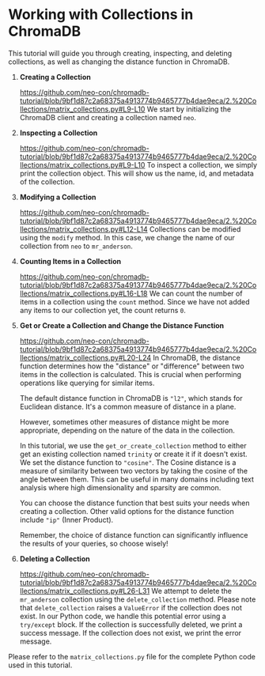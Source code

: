 # Working with Collections in ChromaDB

This tutorial will guide you through creating, inspecting, and deleting collections, as well as changing the distance function in ChromaDB.

1. **Creating a Collection**

   https://github.com/neo-con/chromadb-tutorial/blob/9bf1d87c2a68375a4913774b9465777b4dae9eca/2.%20Collections/matrix_collections.py#L9-L10
    We start by initializing the ChromaDB client and creating a collection named `neo`.

4. **Inspecting a Collection**

    https://github.com/neo-con/chromadb-tutorial/blob/9bf1d87c2a68375a4913774b9465777b4dae9eca/2.%20Collections/matrix_collections.py#L9-L10
    To inspect a collection, we simply print the collection object. This will show us the name, id, and metadata of the collection.

5. **Modifying a Collection**

    https://github.com/neo-con/chromadb-tutorial/blob/9bf1d87c2a68375a4913774b9465777b4dae9eca/2.%20Collections/matrix_collections.py#L12-L14
    Collections can be modified using the `modify` method. In this case, we change the name of our collection from `neo` to `mr_anderson`.

6. **Counting Items in a Collection**

    https://github.com/neo-con/chromadb-tutorial/blob/9bf1d87c2a68375a4913774b9465777b4dae9eca/2.%20Collections/matrix_collections.py#L16-L18
    We can count the number of items in a collection using the `count` method. Since we have not added any items to our collection yet, the count returns `0`.

8. **Get or Create a Collection and Change the Distance Function**

    https://github.com/neo-con/chromadb-tutorial/blob/9bf1d87c2a68375a4913774b9465777b4dae9eca/2.%20Collections/matrix_collections.py#L20-L24
    In ChromaDB, the distance function determines how the "distance" or "difference" between two items in the collection is calculated. This is crucial when performing operations like querying for similar items. 

    The default distance function in ChromaDB is `"l2"`, which stands for Euclidean distance. It's a common measure of distance in a plane. 

    However, sometimes other measures of distance might be more appropriate, depending on the nature of the data in the collection. 

    In this tutorial, we use the `get_or_create_collection` method to either get an existing collection named `trinity` or create it if it doesn't exist. We set the distance function to `"cosine"`. The Cosine distance is a measure of similarity between two vectors by taking the cosine of the angle between them. This can be useful in many domains including text analysis where high dimensionality and sparsity are common. 

    You can choose the distance function that best suits your needs when creating a collection. Other valid options for the distance function include `"ip"` (Inner Product).

    Remember, the choice of distance function can significantly influence the results of your queries, so choose wisely!

9. **Deleting a Collection**

    https://github.com/neo-con/chromadb-tutorial/blob/9bf1d87c2a68375a4913774b9465777b4dae9eca/2.%20Collections/matrix_collections.py#L26-L31
   We attempt to delete the `mr_anderson` collection using the `delete_collection` method. Please note that `delete_collection` raises a `ValueError` if the collection does not exist. In our Python code, we handle this potential error using a `try/except` block. If the collection is successfully deleted, we print a success message. If the collection does not exist, we print the error message.

Please refer to the `matrix_collections.py` file for the complete Python code used in this tutorial.

